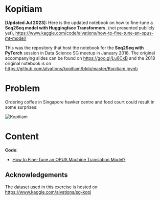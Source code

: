 # Kopitiam

**[Updated Jul 2023]:** Here is the updated notebook on how to fine-tune a **Seq2Seq model with Huggingface Transformers**, (not presented publicly yet), https://www.kaggle.com/code/alvations/how-to-fine-tune-an-opus-mt-model/


This was the repository that host the notebook for the **Seq2Seq with PyTorch** session in Data Science SG meetup in January 2018. The original accompanying slides can be found on https://goo.gl/Lu6CxB and the 2018 original notebook is on https://github.com/alvations/kopitiam/blob/master/Kopitiam.ipynb


Problem
====

Ordering coffee in Singapore hawker centre and food court could result in some surprises:

![Kopitiam](https://blog.seedly.sg/_next/image/?url=https%3A%2F%2Fcdn-blog.seedly.sg%2Fwp-content%2Fuploads%2F2022%2F04%2F13174522%2F141222-How-to-Order-Coffee-Kopi-in-Singapore-Like-Locals-Differences-in-Prices.png&w=3840&q=75)


Content
====

**Code:**

 - [How to Fine-Tune an OPUS Machine Translation Model?]()



Acknowledgements
----

The dataset used in this exercise is hosted on https://www.kaggle.com/alvations/sg-kopi



<!--
Archival Purpose Only
====

### Code:
 
 - [Kopitiam.ipynb](https://github.com/alvations/kopitiam/blob/master/Kopitiam.ipynb)

**Pre-trained Models:**

 - *Vanilla RNN Encoder-Decoder model*
   - `encoder_vanilla_100_100000.pkl`
   - `decoder_vanilla_100_100000.pkl`
 - *Vanilla RNN Encoder-Decoder model with teacher forcing*
   - `encoder_vanilla_100_100000_0.5.pkl`
   - `decoder_vanilla_100_100000_0.5.pkl`
 - *Attention RNN Encoder-Decoder model with teacher forcing*
   - `encoder_attention_100_100000_0.5.pkl`
   - `decoder_attention_100_100000_0.5.pkl`

### Requirements:

Python 3.6 (preferrably), otherwise Python3 should work too... 

```
gensim==3.2.0
nltk==3.2.5
pandas==0.22.0
torch==0.3.0.post4
torchvision==0.2.0
```

### Acknowledgement:

The materials of this notebook and the accompanying slides are largely based on the 

 - [PyTorch Seq2Seq tutorials by Sean Robertson](http://pytorch.org/tutorials/intermediate/seq2seq_translation_tutorial.html) and 
 - [Luong et al. tutorial on neural machine translation in ACL16](https://sites.google.com/site/acl16nmt/home).


-->
